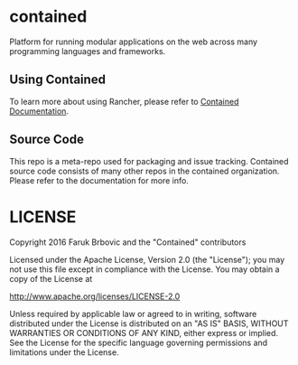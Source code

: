 # contained
Platform for running modular applications on the web across many programming languages and frameworks.

## Using Contained
To learn more about using Rancher, please refer to [Contained Documentation](http://docs.contained.cloud/). 

## Source Code
This repo is a meta-repo used for packaging and issue tracking. Contained source code consists of many other repos in the contained organization. Please refer to the documentation for more info.

# LICENSE

Copyright 2016 Faruk Brbovic and the "Contained" contributors

Licensed under the Apache License, Version 2.0 (the "License");
you may not use this file except in compliance with the License.
You may obtain a copy of the License at

   http://www.apache.org/licenses/LICENSE-2.0

Unless required by applicable law or agreed to in writing, software
distributed under the License is distributed on an "AS IS" BASIS,
WITHOUT WARRANTIES OR CONDITIONS OF ANY KIND, either express or implied.
See the License for the specific language governing permissions and
limitations under the License.
